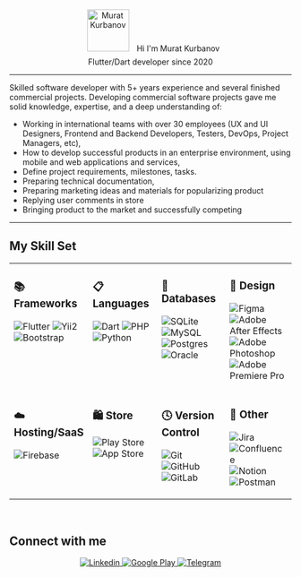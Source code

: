 <div align="center">
  <img style="margin: 10px" src="https://avatars.githubusercontent.com/u/33370868?v=4" alt="Murat Kurbanov" height="75" />
  Hi I'm Murat Kurbanov
</div>

<div color="green" align="center"> Flutter/Dart developer since 2020 </div>

---

Skilled software developer with 5+ years experience and several finished commercial projects.
Developing commercial software projects gave me solid knowledge, expertise, and a deep understanding of:

- Working in international teams with over 30 employees (UX and UI Designers, Frontend and Backend Developers, Testers, DevOps, Project Managers, etc),
- How to develop successful products in an enterprise environment, using mobile and web applications and services,
- Define project requirements, milestones, tasks.
- Preparing technical documentation,
- Preparing marketing ideas and materials for popularizing product
- Replying user comments in store
- Bringing product to the market and successfully competing

---

## My Skill Set

<table>
<tr><td valign="top" width="25%">

### 📚 Frameworks

![Flutter](https://img.shields.io/badge/Flutter-%2302569B.svg?style=for-the-badge&logo=Flutter&logoColor=white)
![Yii2](https://www.yiiframework.com/image/logo.svg?style=for-the-badge&logo=spring&logoColor=white)
![Bootstrap](https://img.shields.io/badge/bootstrap-%23563D7C.svg?style=for-the-badge&logo=bootstrap&logoColor=white)

</td><td valign="top" width="25%">

### 📋 Languages

![Dart](https://img.shields.io/badge/dart-%230175C2.svg?style=for-the-badge&logo=dart&logoColor=white)
![PHP](https://img.shields.io/badge/php-%23777BB4.svg?style=for-the-badge&logo=php&logoColor=white)
![Python](https://img.shields.io/badge/python-3670A0?style=for-the-badge&logo=python&logoColor=ffdd54)

</td><td valign="top" width="25%">

### 💾 Databases

![SQLite](https://img.shields.io/badge/sqlite-%2307405e.svg?style=for-the-badge&logo=sqlite&logoColor=white)
![MySQL](https://img.shields.io/badge/mysql-%2300f.svg?style=for-the-badge&logo=mysql&logoColor=white)
![Postgres](https://img.shields.io/badge/postgres-%23316192.svg?style=for-the-badge&logo=postgresql&logoColor=white)
![Oracle](https://img.shields.io/badge/Oracle-F80000?style=for-the-badge&logo=oracle&logoColor=white)

</td><td valign="top" width="25%">

### 🎨 Design

![Figma](https://img.shields.io/badge/figma-%23F24E1E.svg?style=for-the-badge&logo=figma&logoColor=white)
![Adobe After Effects](https://img.shields.io/badge/Adobe%20After%20Effects-9999FF.svg?style=for-the-badge&logo=Adobe%20After%20Effects&logoColor=white)
![Adobe Photoshop](https://img.shields.io/badge/adobe%20photoshop-%2331A8FF.svg?style=for-the-badge&logo=adobe%20photoshop&logoColor=white)
![Adobe Premiere Pro](https://img.shields.io/badge/Adobe%20Premiere%20Pro-9999FF.svg?style=for-the-badge&logo=Adobe%20Premiere%20Pro&logoColor=white)

</td></tr>
<tr><td valign="top" width="25%">

### ☁️ Hosting/SaaS

![Firebase](https://img.shields.io/badge/Firebase-039BE5?style=for-the-badge&logo=Firebase&logoColor=white)

</td><td valign="top" width="25%">

### 🛍️ Store

![Play Store](https://img.shields.io/badge/Google_Play-414141?style=for-the-badge&logo=google-play&logoColor=white)
![App Store](https://img.shields.io/badge/App_Store-0D96F6?style=for-the-badge&logo=app-store&logoColor=white)

</td><td valign="top" width="25%">

### 🕓 Version Control

![Git](https://img.shields.io/badge/git-%23F05033.svg?style=for-the-badge&logo=git&logoColor=white)
![GitHub](https://img.shields.io/badge/github-%23121011.svg?style=for-the-badge&logo=github&logoColor=white)
![GitLab](https://img.shields.io/badge/gitlab-%23181717.svg?style=for-the-badge&logo=gitlab&logoColor=white)

</td><td valign="top" width="25%">

### 🥅 Other

![Jira](https://img.shields.io/badge/jira-%230A0FFF.svg?style=for-the-badge&logo=jira&logoColor=white)
![Confluence](https://img.shields.io/badge/confluence-%23172BF4.svg?style=for-the-badge&logo=confluence&logoColor=white)
![Notion](https://img.shields.io/badge/Notion-%23000000.svg?style=for-the-badge&logo=notion&logoColor=white)
![Postman](https://img.shields.io/badge/Postman-FF6C37?style=for-the-badge&logo=postman&logoColor=white)

</td></tr>

</table>

<br/>

## Connect with me

<div align="center">
<a href="https://www.linkedin.com/in/muratkurbanov/" target="_blank">
<img src=https://img.shields.io/badge/linkedin-%231E77B5.svg?&style=for-the-badge&logo=linkedin&logoColor=white alt="Linkedin" style="margin-bottom: 5px;" />
</a>
<a href="https://play.google.com/store/apps/developer?id=Murat+Kurbanov" target="_blank">
<img src=https://img.shields.io/badge/GooglePay-%233780F1.svg?style=for-the-badge&logo=Google-Pay&logoColor=white alt="Google Play" style="margin-bottom: 5px;" />
</a>
<a href="https://t.me/murat_ti88" target="_blank">
<img src=https://img.shields.io/badge/Telegram-2CA5E0?style=for-the-badge&logo=telegram&logoColor=white alt="Telegram" style="margin-bottom: 5px;" />
</a>
</div>

<br/>
